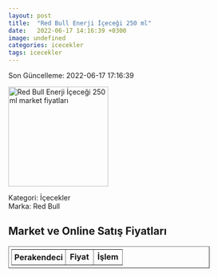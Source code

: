 ```yaml
---
layout: post
title:  "Red Bull Enerji İçeceği 250 ml"
date:   2022-06-17 14:16:39 +0300
image: undefined
categories: icecekler
tags: icecekler
---
```


Son Güncelleme: 2022-06-17 17:16:39

<img src="undefined" width="200" alt="Red Bull Enerji İçeceği 250 ml market fiyatları" />

Kategori: İçecekler
<br />
Marka: Red Bull

<h2>Market ve Online Satış Fiyatları</h2>

<table border="1" style="padding: 5px;width:80%;">
  <tr>
    <td style="padding: 5px;"><strong>Perakendeci</strong></td>
    <td><strong>Fiyat</strong></td>
    <td><strong>İşlem</strong></td>
  </tr>
  
</table>
